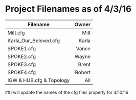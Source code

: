 # Project Filenames as of 4/3/16
| Filename      | Owner          |
| ------------- |-------------:|
| Milt.cfg |Milt|
| Karla_Our_Beloved.cfg |Karla|
| SPOKE1.cfg |Vance|
| SPOKE2.cfg |Wayne|
| SPOKE3.cfg |Brent|
| SPOKE4.cfg |Robert|
| IGW & HUB.cfg & Topology |All|

##I will update the names of the cfg files properly for 4/10/16
